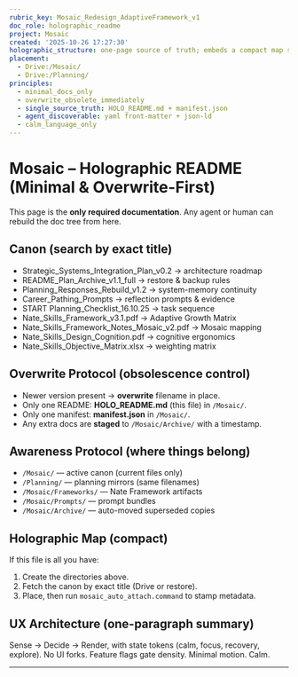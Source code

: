 ```yaml
---
rubric_key: Mosaic_Redesign_AdaptiveFramework_v1
doc_role: holographic_readme
project: Mosaic
created: '2025-10-26 17:27:30'
holographic_structure: one-page source of truth; embeds a compact map so any copy can recreate the whole
placement:
  - Drive:/Mosaic/
  - Drive:/Planning/
principles:
  - minimal_docs_only
  - overwrite_obsolete_immediately
  - single_source_truth: HOLO_README.md + manifest.json
  - agent_discoverable: yaml front-matter + json-ld
  - calm_language_only
---
```


# Mosaic – Holographic README (Minimal & Overwrite-First)

This page is the **only required documentation**. Any agent or human can rebuild the doc tree from here.

## Canon (search by exact title)
- Strategic_Systems_Integration_Plan_v0.2 → architecture roadmap
- README_Plan_Archive_v1.1_full → restore & backup rules
- Planning_Responses_Rebuild_v1.2 → system-memory continuity
- Career_Pathing_Prompts → reflection prompts & evidence
- START Planning_Checklist_16.10.25 → task sequence
- Nate_Skills_Framework_v3.1.pdf → Adaptive Growth Matrix
- Nate_Skills_Framework_Notes_Mosaic_v2.pdf → Mosaic mapping
- Nate_Skills_Design_Cognition.pdf → cognitive ergonomics
- Nate_Skills_Objective_Matrix.xlsx → weighting matrix

## Overwrite Protocol (obsolescence control)
- Newer version present → **overwrite** filename in place.
- Only one README: **HOLO_README.md** (this file) in `/Mosaic/`.
- Only one manifest: **manifest.json** in `/Mosaic/`.
- Any extra docs are **staged** to `/Mosaic/Archive/` with a timestamp.

## Awareness Protocol (where things belong)
- `/Mosaic/` — active canon (current files only)
- `/Planning/` — planning mirrors (same filenames)
- `/Mosaic/Frameworks/` — Nate Framework artifacts
- `/Mosaic/Prompts/` — prompt bundles
- `/Mosaic/Archive/` — auto-moved superseded copies

## Holographic Map (compact)
If this file is all you have:
1. Create the directories above.
2. Fetch the canon by exact title (Drive or restore).
3. Place, then run `mosaic_auto_attach.command` to stamp metadata.

## UX Architecture (one-paragraph summary)
Sense → Decide → Render, with state tokens (calm, focus, recovery, explore). No UI forks. Feature flags gate density. Minimal motion. Calm.

---

<!-- JSON-LD for agent auto-attach -->
<script type="application/ld+json">
{
  "@context": "https://schema.org",
  "@type": "CreativeWork",
  "name": "Mosaic – Holographic README",
  "identifier": "Mosaic_Redesign_AdaptiveFramework_v1",
  "dateCreated": "2025-10-26 17:27:30",
  "keywords": ["holographic", "overwrite-first", "minimal docs", "Mosaic", "calm UX"],
  "isPartOf": { "@type": "Dataset", "name": "Mosaic" }
}
</script>
